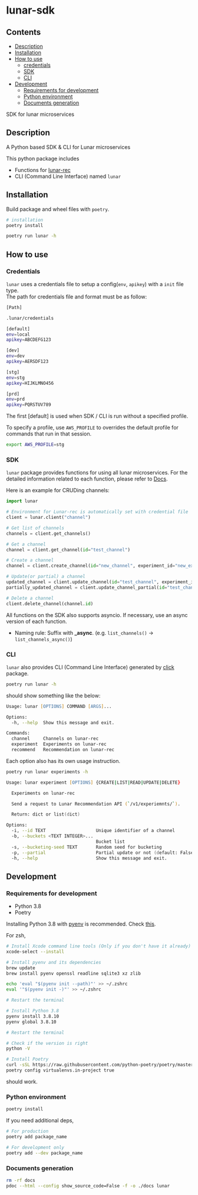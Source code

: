 # lunar-sdk

## Contents 
- [Description](#description)
- [Installation](#installation)
- [How to use](#how-to-use)
  - [credentials](#credentials)
  - [SDK](#sdk)
  - [CLI](#cli)
- [Development](#development)
  - [Requirements for development](#requirements-for-development)
  - [Python environment](#python-environment)
  - [Documents generation](#documents-generation)


SDK for lunar microservices

## Description

A Python based SDK & CLI for Lunar microservices

This python package includes
- Functions for [lunar-rec](https://github.com/sktaiflow/lunar-rec)
- CLI (Command Line Interface) named `lunar`

## Installation

Build package and wheel files with `poetry`.

```bash
# installation
poetry install

poetry run lunar -h
```

## How to use

### Credentials
`lunar` uses a credentials file to setup a config(`env`, `apikey`) with a `init` file type.  
The path for credentials file and format must be as follow:

```bash
[Path]

.lunar/credentials
```

```bash
[default]
env=local
apikey=ABCDEFG123

[dev]
env=dev
apikey=AERSDF123

[stg]
env=stg
apikey=HIJKLMNO456

[prd]
env=prd
apikey=PQRSTUV789
```
The first [default] is used when SDK / CLI is run without a specified profile.

To specify a profile, use `AWS_PROFILE` to overrides the default profile for commands that run in that session. 

```bash
export AWS_PROFILE=stg
```

### SDK

`lunar` package provides functions for using all lunar microservices.
For the detailed information related to each function, please refer to [Docs](https://sktaiflow.github.io/lunar-sdk/lunar/).

Here is an example for CRUDing channels:

```python
import lunar

# Environment for Lunar-rec is automatically set with credential file
client = lunar.client("channel")

# Get list of channels
channels = client.get_channels()

# Get a channel
channel = client.get_channel(id="test_channel")

# Create a channel
channel = client.create_channel(id="new_channel", experiment_id="new_experiment")

# Update(or partial) a channel 
updated_channel = client.update_channel(id="test_channel", experiment_id="a")
partially_updated_channel = client.update_channel_partial(id="test_channel", experiment_id="ab")

# Delete a channel
client.delete_channel(channel.id)
```

All functions on the SDK also supports asyncio. If necessary, use an async version of each function.
- Naming rule: Suffix with **_async**. (e.g. `list_channels()` → `list_channels_async()`)

### CLI

`lunar` also provides CLI (Command Line Interface) generated by [click](https://click.palletsprojects.com/) package.

```zsh
poetry run lunar -h
```

should show something like the below:

``` zsh
Usage: lunar [OPTIONS] COMMAND [ARGS]...

Options:
  -h, --help  Show this message and exit.

Commands:
  channel     Channels on lunar-rec
  experiment  Experiments on lunar-rec
  recommend   Recommendation on lunar-rec
```

Each option also has its own usage instruction.

``` zsh
poetry run lunar experiments -h

Usage: lunar experiment [OPTIONS] {CREATE|LIST|READ|UPDATE|DELETE}

  Experiments on lunar-rec

  Send a request to Lunar Recommendation API (`/v1/experiemnts/`).

  Return: dict or list(dict)

Options:
  -i, --id TEXT                   Unique identifier of a channel
  -b, --buckets <TEXT INTEGER>...
                                  Bucket list
  -s, --bucketing-seed TEXT       Random seed for bucketing
  -p, --partial                   Partial update or not (default: False)
  -h, --help                      Show this message and exit.
```

## Development

### Requirements for development

- Python 3.8
- Poetry

Installing Python 3.8 with [pyenv](https://github.com/pyenv/pyenv) is recommended. Check [this](https://github.com/pyenv/pyenv#installation).

For zsh,

```zsh
# Install Xcode command line tools (Only if you don't have it already)
xcode-select --install

# Install pyenv and its dependencies
brew update
brew install pyenv openssl readline sqlite3 xz zlib

echo 'eval "$(pyenv init --path)"' >> ~/.zshrc
eval '"$(pyenv init -)"' >> ~/.zshrc

# Restart the terminal

# Install Python 3.8
pyenv install 3.8.10
pyenv global 3.8.10

# Restart the terminal

# Check if the version is right
python -V

# Install Poetry
curl -sSL https://raw.githubusercontent.com/python-poetry/poetry/master/get-poetry.py | python -
poetry config virtualenvs.in-project true
```

should work.

### Python environment

```zsh
poetry install
```

If you need additional deps,

```zsh
# For production
poetry add package_name

# For development only
poetry add --dev package_name
```

### Documents generation

```bash
rm -rf docs
pdoc --html --config show_source_code=False -f -o ./docs lunar
```
